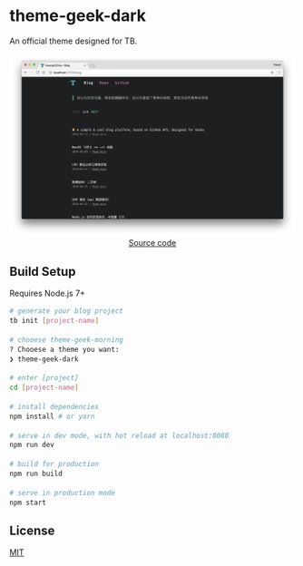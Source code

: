 # theme-geek-dark

An official theme designed for TB.

<p align="center">
  <a href="https://github.com/TB-blog/theme-geek-morning" target="_blank">
    <img src="./screenshoot.png" width="700px">
    <br>
    Source code
  </a>
</p>


## Build Setup

Requires Node.js 7+

```bash
# generate your blog project
tb init [project-name]

# chooese theme-geek-morning
? Chooese a theme you want:
❯ theme-geek-dark

# enter [project]
cd [project-name]

# install dependencies
npm install # or yarn

# serve in dev mode, with hot reload at localhost:8080
npm run dev

# build for production
npm run build

# serve in production mode
npm start
```

## License

[MIT](LICENSE)

